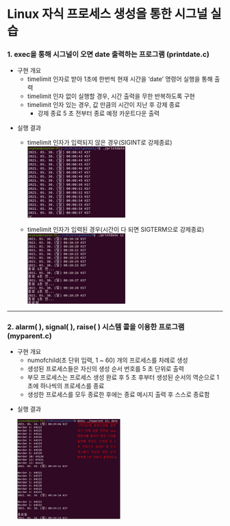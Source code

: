 # Linux 자식 프로세스 생성을 통한 시그널 실습
### 1. exec을 통해 시그널이 오면 date 출력하는 프로그램 (printdate.c)
* 구현 개요
    * timelimit 인자로 받아 1초에 한번씩 현재 시간을 ‘date’ 명령어 실행을 통해 출력
    * timelimit 인자 없이 실행할 경우, 시간 출력을 무한 반복하도록 구현
    * timelimit 인자 있는 경우, 값 만큼의 시간이 지난 후 강제 종료
        * 강제 종료 5 초 전부터 종료 예정 카운트다운 출력
>
* 실행 결과     

    * timelimit 인자가 입력되지 않은 경우(SIGINT로 강제종료)   
   <img src="Capture/printdate1.JPG" width="50%" height="50%"></img><br/>
   
    * timelimit 인자가 입력된 경우(시간이 다 되면 SIGTERM으로 강제종료)  
   <img src="Capture/printdate2.JPG" width="50%" height="50%"></img><br/>   
- - -
   
### 2. alarm( ), signal( ), raise( ) 시스템 콜을 이용한 프로그램 (myparent.c)
* 구현 개요
    * numofchild(초 단위 입력, 1 ~ 60) 개의 프로세스를 차례로 생성
    * 생성된 프로세스들은 자신의 생성 순서 번호를 5 초 단위로 출력
    * 부모 프로세스는 프로세스 생성 완료 후 5 초 후부터 생성된 순서의 역순으로 1 초에 하나씩의 프로세스를 종료
    * 생성한 프로세스를 모두 종료한 후에는 종료 메시지 출력 후 스스로 종료함
>
* 실행 결과     

    <img src="Capture/myparent.jpg" width="50%" height="50%"></img><br/>
